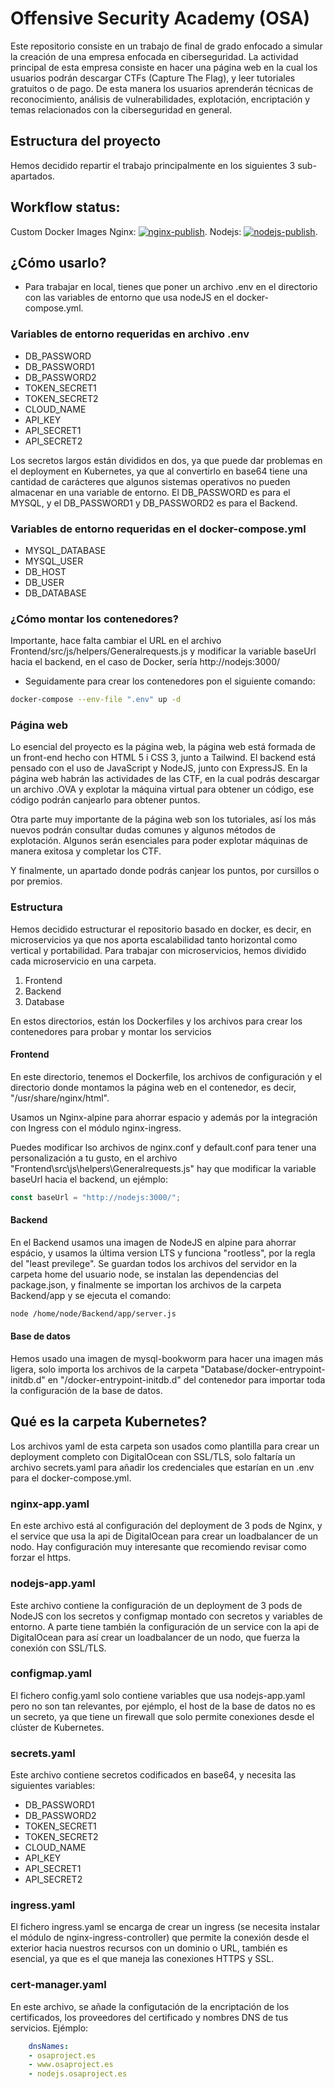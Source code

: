 # Offensive Security Academy (OSA)

Este repositorio consiste en un trabajo de final de grado enfocado a simular la creación de una empresa enfocada en ciberseguridad. La actividad principal de esta empresa consiste en hacer una página web en la cual los usuarios podrán descargar CTFs (Capture The Flag), y leer tutoriales gratuitos o de pago. De esta manera los usuarios aprenderán técnicas de reconocimiento, análisis de vulnerabilidades, explotación, encriptación y temas relacionados con la ciberseguridad en general.

## Estructura del proyecto

Hemos decidido repartir el trabajo principalmente en los siguientes 3 sub-apartados.

## Workflow status:

Custom Docker Images
Nginx: [![nginx-publish](https://github.com/R0N1N0/OSA/actions/workflows/nginx-publish.yml/badge.svg)](https://github.com/R0N1N0/OSA/actions/workflows/nginx-publish.yml).
Nodejs: [![nodejs-publish](https://github.com/R0N1N0/OSA/actions/workflows/nodejs-publish.yml/badge.svg)](https://github.com/R0N1N0/OSA/actions/workflows/nodejs-publish.yml).

## ¿Cómo usarlo?

- Para trabajar en local, tienes que poner un archivo .env en el directorio con las variables de entorno que usa nodeJS en el docker-compose.yml.

### Variables de entorno requeridas en archivo .env

* DB_PASSWORD
* DB_PASSWORD1
* DB_PASSWORD2
* TOKEN_SECRET1
* TOKEN_SECRET2
* CLOUD_NAME
* API_KEY
* API_SECRET1
* API_SECRET2

Los secretos largos están divididos en dos, ya que puede dar problemas en el deployment en Kubernetes, ya que al convertirlo en base64 tiene una cantidad de carácteres que algunos sistemas operativos no pueden almacenar en una variable de entorno.
El DB_PASSWORD es para el MYSQL, y el DB_PASSWORD1 y DB_PASSWORD2 es para el Backend.

### Variables de entorno requeridas en el docker-compose.yml

* MYSQL_DATABASE
* MYSQL_USER
* DB_HOST
* DB_USER
* DB_DATABASE

### ¿Cómo montar los contenedores?

Importante, hace falta cambiar el URL en el archivo Frontend/src/js/helpers/Generalrequests.js y modificar la variable baseUrl hacia el backend, en el caso de Docker, sería http://nodejs:3000/

- Seguidamente para crear los contenedores pon el siguiente comando:

```bash
docker-compose --env-file ".env" up -d
```

### Página web

Lo esencial del proyecto es la página web, la página web está formada de un front-end hecho con HTML 5 i CSS 3, junto a Tailwind. El backend está pensado con el uso de JavaScript y NodeJS, junto con ExpressJS.
En la página web habrán las actividades de las CTF, en la cual podrás descargar un archivo .OVA y explotar la máquina virtual para obtener un código, ese código podrán canjearlo para obtener puntos.

Otra parte muy importante de la página web son los tutoriales, así los más nuevos podrán consultar dudas comunes y algunos métodos de explotación. Algunos serán esenciales para poder explotar máquinas de manera exitosa y completar los CTF.

Y finalmente, un apartado donde podrás canjear los puntos, por cursillos o por premios.

### Estructura

Hemos decidido estructurar el repositorio basado en docker, es decir, en microservicios ya que nos aporta escalabilidad tanto horizontal como vertical y portabilidad. Para trabajar con microservicios, hemos dividido cada microservicio en una carpeta.

1. Frontend
2. Backend
3. Database

En estos directorios, están los Dockerfiles y los archivos para crear los contenedores para probar y montar los servicios

#### Frontend

En este directorio, tenemos el Dockerfile, los archivos de configuración y el directorio donde montamos la página web en el contenedor, es decir, "/usr/share/nginx/html".

Usamos un Nginx-alpine para ahorrar espacio y además por la integración con Ingress con el módulo nginx-ingress.

Puedes modificar lso archivos de nginx.conf y default.conf para tener una personalización a tu gusto, en el archivo "Frontend\src\js\helpers\Generalrequests.js" hay que modificar la variable baseUrl hacia el backend, un ejémplo: 

```js
const baseUrl = "http://nodejs:3000/";
```

#### Backend

En el Backend usamos una imagen de NodeJS en alpine para ahorrar espácio, y usamos la última version LTS y funciona "rootless", por la regla del "least previlege". Se guardan todos los archivos del servidor en la carpeta home del usuario node, se instalan las dependencias del package.json, y finalmente se importan los archivos de la carpeta Backend/app y se ejecuta el comando:
```bash
node /home/node/Backend/app/server.js
```

#### Base de datos

Hemos usado una imagen de mysql-bookworm para hacer una imagen más ligera, solo importa los archivos de la carpeta "Database/docker-entrypoint-initdb.d" en "/docker-entrypoint-initdb.d" del contenedor para importar toda la configuración de la base de datos.

## Qué es la carpeta Kubernetes?

Los archivos yaml de esta carpeta son usados como plantilla para crear un deployment completo con DigitalOcean con SSL/TLS, solo faltaría un archivo secrets.yaml para añadir los credenciales que estarían en un .env para el docker-compose.yml.

### nginx-app.yaml

En este archivo está al configuración del deployment de 3 pods de Nginx, y el service que usa la api de DigitalOcean para crear un loadbalancer de un nodo. Hay configuración muy interesante que recomiendo revisar como forzar el https.

### nodejs-app.yaml

Este archivo contiene la configuración de un deployment de 3 pods de NodeJS con los secretos y configmap montado con secretos y variables de entorno. A parte tiene también la configuración de un service con la api de DigitalOcean para así crear un loadbalancer de un nodo, que fuerza la conexión con SSL/TLS.

### configmap.yaml

El fichero config.yaml solo contiene variables que usa nodejs-app.yaml pero no son tan relevantes, por ejémplo, el host de la base de datos no es un secreto, ya que tiene un firewall que solo permite conexiones desde el clúster de Kubernetes.

### secrets.yaml

Este archivo contiene secretos codificados en base64, y necesita las siguientes variables:
* DB_PASSWORD1
* DB_PASSWORD2
* TOKEN_SECRET1
* TOKEN_SECRET2
* CLOUD_NAME
* API_KEY
* API_SECRET1
* API_SECRET2

### ingress.yaml

El fichero ingress.yaml se encarga de crear un ingress (se necesita instalar el módulo de nginx-ingress-controller) que permite la conexión desde el exterior hacia nuestros recursos con un dominio o URL, también es esencial, ya que es el que maneja las conexiones HTTPS y SSL.

### cert-manager.yaml

En este archivo, se añade la configutación de la encriptación de los certificados, los proveedores del certificado y nombres DNS de tus servicios.
Ejémplo:
```yaml
    dnsNames:
    - osaproject.es
    - www.osaproject.es
    - nodejs.osaproject.es
```
